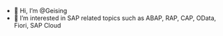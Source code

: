- 👋 Hi, I’m @Geising
- 👀 I’m interested in SAP related topics such as ABAP, RAP, CAP, OData, Fiori, SAP Cloud

